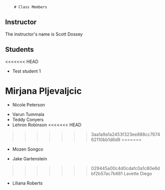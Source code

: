         # Class Members

## Instructor

The instructor's name is Scott Dossey

## Students

<<<<<<< HEAD
* Test student 1

Mirjana Pljevaljcic
=======
* Nicole Peterson
- Varun Tummala
- Teddy Conyers
- Lehron Robinson
<<<<<<< HEAD
>>>>>>> 3aa1a9a1a2453f323ee888cc767462110bb1d6d9
=======
- Mozen Songco

* Jake Gartenstein
>>>>>>> 029445a00c4d0cdafc0a1c80e6dbf2b57ac7b681
Lavette Diego
* Liliana Roberts